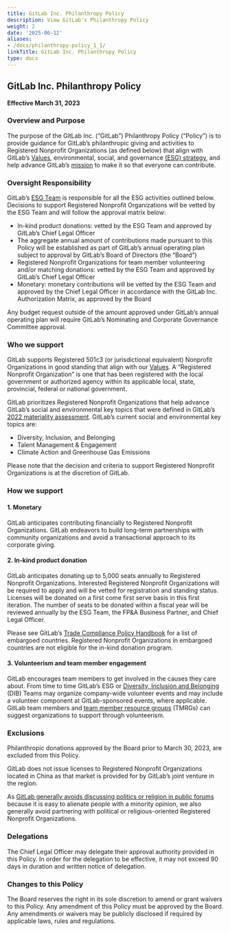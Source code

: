 ```yaml
---
title: GitLab Inc. Philanthropy Policy
description: View GitLab's Philanthropy Policy
weight: 2
date: '2025-06-12'
aliases:
- /docs/philanthropy-policy_1_1/
linkTitle: GitLab Inc. Philanthropy Policy
type: docs
---
```


## GitLab Inc. Philanthropy Policy

**Effective March 31, 2023**

### Overview and Purpose

The purpose of the GitLab Inc. (“GitLab”) Philanthropy Policy (“Policy”) is to provide guidance for GitLab’s philanthropic giving and activities to Registered Nonprofit Organizations (as defined below) that align with GitLab’s [Values](/handbook/values/), environmental, social, and governance [(ESG) strategy](/handbook/legal/esg/), and help advance GitLab’s [mission](/handbook/company/mission/) to make it so that everyone can contribute.

### Oversight Responsibility

GitLab’s [ESG Team](/job-families/legal-and-corporate-affairs/environmental-social-governance/) is responsible for all the ESG activities outlined below. Decisions to support Registered Nonprofit Organizations will be vetted by the ESG Team and will follow the approval matrix below:

- In-kind product donations: vetted by the ESG Team and approved by GitLab’s Chief Legal Officer
- The aggregate annual amount of contributions made pursuant to this Policy will be established as part of GitLab’s annual operating plan subject to approval by GitLab’s Board of Directors (the “Board”)
- Registered Nonprofit Organizations for team member volunteering and/or matching donations: vetted by the ESG Team and approved by GitLab’s Chief Legal Officer
- Monetary: monetary contributions will be vetted by the ESG Team and approved by the Chief Legal Officer in accordance with the GitLab Inc. Authorization Matrix, as approved by the Board

Any budget request outside of the amount approved under GitLab’s annual operating plan will require GitLab’s Nominating and Corporate Governance Committee approval.

### Who we support

GitLab supports Registered 501c3 (or jurisdictional equivalent) Nonprofit Organizations in good standing that align with our [Values](/handbook/values/). A “Registered Nonprofit Organization” is one that has been registered with the local government or authorized agency within its applicable local, state, provincial, federal or national government.

GitLab prioritizes Registered Nonprofit Organizations that help advance GitLab’s social and environmental key topics that were defined in GitLab’s [2022 materiality assessment](/handbook/legal/esg/). GitLab’s current social and environmental key topics are:

- Diversity, Inclusion, and Belonging
- Talent Management & Engagement
- Climate Action and Greenhouse Gas Emissions

Please note that the decision and criteria to support Registered Nonprofit Organizations is at the discretion of GitLab.

### How we support

#### 1. Monetary

GitLab anticipates contributing financially to Registered Nonprofit Organizations. GitLab endeavors to build long-term partnerships with community organizations and avoid a transactional approach to its corporate giving.

#### 2. In-kind product donation

GitLab anticipates donating up to 5,000 seats annually to Registered Nonprofit Organizations. Interested Registered Nonprofit Organizations will be required to apply and will be vetted for registration and standing status. Licenses will be donated on a first come first serve basis in this first iteration. The number of seats to be donated within a fiscal year will be reviewed annually by the ESG Team,  the FP&A Business Partner, and Chief Legal Officer.

Please see GitLab’s [Trade Compliance Policy Handbook](/handbook/legal/trade-compliance/) for a list of embargoed countries. Registered Nonprofit Organizations in embargoed countries are not eligible for the in-kind donation program.

#### 3. Volunteerism and team member engagement

GitLab encourages team members to get involved in the causes they care about. From time to time GitLab’s ESG or [Diversity, Inclusion and Belonging](/handbook/company/culture/inclusion/) (DIB) Teams may organize company-wide volunteer events and may include a volunteer component at GitLab-sponsored events, where applicable. GitLab team members and [team member resource groups](/handbook/company/culture/inclusion/erg-guide/) (TMRGs) can suggest organizations to support through volunteerism.

### Exclusions

Philanthropic donations approved by the Board prior to March 30, 2023, are excluded from this Policy.

GitLab does not issue licenses to Registered Nonprofit Organizations located in China as that market is provided for by GitLab’s joint venture in the region.

As [GitLab generally avoids discussing politics or religion in public forums](/handbook/values/#religion-and-politics-at-work) because it is easy to alienate people with a minority opinion, we also generally avoid partnering with political or religious-oriented Registered Nonprofit Organizations.

### Delegations

The Chief Legal Officer may delegate their approval authority provided in this Policy.  In order for the delegation to be effective, it may not exceed 90 days in duration and written notice of delegation.

### Changes to this Policy

The Board reserves the right in its sole discretion to amend or grant waivers to this Policy.  Any amendment of this Policy must be approved by the Board. Any amendments or waivers may be publicly disclosed if required by applicable laws, rules and regulations.
